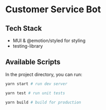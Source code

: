 # Customer Service Bot

## Tech Stack
- MUI & @emotion/styled for styling
- testing-library

## Available Scripts

In the project directory, you can run:

```bash
yarn start # run dev server

yarn test # run unit tests

yarn build # build for production
```